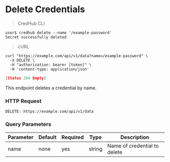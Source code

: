 # Delete Credentials

> CredHub CLI

```shell
user$ credhub delete --name '/example-password'
Secret successfully deleted
```

> cURL

```shell
curl "https://example.com/api/v1/data?name=/example-password" \
  -X DELETE \
  -H "authorization: bearer [token]" \
  -H 'content-type: application/json'
```

```json
[Status 204 Empty]
```

This endpoint deletes a credential by name. 

### HTTP Request

`DELETE: https://example.com/api/v1/data`

### Query Parameters

Parameter | Default | Required | Type | Description
--------- | --------- | --------- | --------- | -----------
name | none | yes | string | Name of credential to delete
